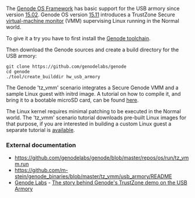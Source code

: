 The [Genode OS Framework](http://genode.org/index) has basic support for the USB armory since version [15.02](http://genode.org/documentation/release-notes/15.02#Support_for_the_USB-Armory_board). Genode OS version [15.11](http://genode.org/documentation/release-notes/15.11#Improved_TrustZone_support_on_USB_Armory) introduces a TrustZone Secure [virtual-machine monitor](http://genode.org/documentation/articles/trustzone) (VMM) supervising Linux running in the Normal world.

To give it a try you have to first install the [Genode toolchain](http://genode.org/download/tool-chain).

Then download the Genode sources and create a build directory for the USB armory:

```
git clone https://github.com/genodelabs/genode
cd genode
./tool/create_builddir hw_usb_armory
```

The Genode 'tz_vmm' scenario integrates a Secure Genode VMM and a sample Linux guest with initrd image. A tutorial on how to compile it, and bring it to a bootable microSD card, can be found [here](https://github.com/genodelabs/genode/blob/master/repos/os/run/tz_vmm.run).

The Linux kernel requires minimal patching to be executed in the Normal world. The 'tz_vmm' scenario tutorial downloads pre-built Linux images for that purpose, if you are interested in building a custom Linux guest a separate tutorial is [available](https://github.com/m-stein/genode_binaries/blob/master/tz_vmm/usb_armory/README).

### External documentation

* https://github.com/genodelabs/genode/blob/master/repos/os/run/tz_vmm.run
* https://github.com/m-stein/genode_binaries/blob/master/tz_vmm/usb_armory/README
* [Genode Labs](http://www.genode-labs.com) - [The story behind Genode's TrustZone demo on the USB Armory](http://genode.org/documentation/articles/usb_armory)